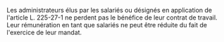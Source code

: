 Les administrateurs élus par les salariés ou désignés en application de l'article L. 225-27-1 ne perdent pas le bénéfice de leur contrat de travail. Leur rémunération en tant que salariés ne peut être réduite du fait de l'exercice de leur mandat.

